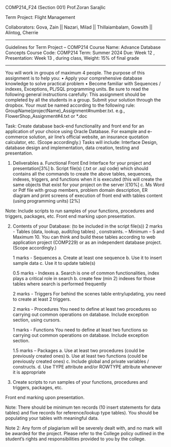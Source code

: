 COMP214_F24 (Section 001)
Prof.Zoran Sarajlic

Term Project: Flight Management

Collaborators:
Gova, Zain || 
Nazari, Milad || 
Thillaiambalam, Gowsith || 
Alintog, Cherrie

_______________________________________________________________________________

Guidelines for Term Project – COMP214
Course Name: Advance Database Concepts
Course Code: COMP214
Term: Summer  2024
Due: Week 12 ,  
Presentation: Week 13 , during class,
Weight: 15% of final grade
_______________________________________________________________________________
You will work in groups of maximum 4 people.
The purpose of this assignment is to help you:
	•    Apply your comprehensive database knowledge to solve practical problem 
	•    Become familiar with Sequences / indexes, Exceptions, PL/SQL programming units.
Be sure to read the following general instructions carefully: 
This assignment should be completed by all the students in a group. 
Submit your solution through the dropbox. 
Your must be named according to the following rule: 
GroupName(projectName)_Assignment#number.txt. e.g., FlowerShop_Assignment#4.txt or *.doc

Task:
Create database back-end functionality and front end  for an application of your choice using Oracle Database. 
For example and e-commerce solution, air line’s official website, an insurance quotation calculator, etc. (Scope accordingly.) 
Tasks will include: 
Interface Design, database design and implementation, data creation, testing and presentation.

1. Deliverables
    a. Functional Front End  Interface for your project and presentation[3%]
    b. Script file(s)  (.txt or .sql code) which should contains all the commands to create the above tables, sequences, indexes, triggers,  and functions when it is executed (this will create the same objects that exist for your project on the server )[10%]
    c. Ms Word or Pdf file with group members, problem domain description, ER diagram and  print screens of execution of front end with tables content (using programming units) [2%]

Note: Include scripts to run samples of your functions, procedures and triggers, packages, etc.  Front end marking upon presentation.

2. Contents of your Database: (to be included in the script file(s))
	2 marks	- Tables (data, lookup, audit/log tables) , constraints. 
		– Minimum – 5 and Maximum 10. 
		You can think and build these tables according to web application project (COMP229) or as an independent database project. (Scope accordingly.)
	
	1 marks   - Sequences
		a.    Create at least one sequence 
		b.    Use it to insert sample data
		c.    Use it to update table(s)
	
	0.5 marks  - Indexes
		a.    Search is one of common functionalities, index plays a critical role in search
		b.    create few (min 2) indexes for those tables where search is performed frequently 
	
	2 marks - Triggers
		For behind the scenes table entry/updating, you need to create at least 2 triggers.
	
	2 marks - Procedures
		You need to define at least two procedures so carrying out common operations on database. Include exception section, using cursors.
	
	1 marks - Functions
		You need to define at least two functions so carrying out common operations on database. Include exception section.

	1.5 marks – Packages 
		a.    Use at least two procedures (could be previously created ones) 
		b.    Use at least two functions (could be previously created ones)
		c.    Include global and private variables / constructs. 
		d.    Use TYPE attribute and/or ROWTYPE attribute whenever it is appropriate 

3. Create  scripts to run samples of your functions, procedures and triggers, packages, etc.

Front end marking upon presentation.

Note: 
There should be minimum ten records (10 insert statements for data tables) and five records for reference/lookup type tables). 
You should be populating your tables with meaningful data.

Note 2: 
Any form of plagiarism will be severely dealt with, and no mark will be awarded for the project. Please refer to the College policy outlined in the student’s rights and responsibilities provided to you by the college.

